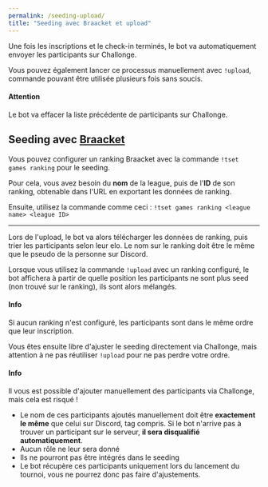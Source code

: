 ```yaml
---
permalink: /seeding-upload/
title: "Seeding avec Braacket et upload"
---
```


Une fois les inscriptions et le check-in terminés, le bot va automatiquement envoyer les participants sur Challonge.

Vous pouvez également lancer ce processus manuellement avec `!upload`, commande pouvant être utilisée plusieurs fois sans soucis.

<div markdown="1" class="notice--danger">

<h4 class="no_toc">Attention</h4>

Le bot va effacer la liste précédente de participants sur Challonge.

</div>

## Seeding avec [Braacket](https://braacket.com/)

Vous pouvez configurer un ranking Braacket avec la commande `!tset games ranking` pour le seeding.

Pour cela, vous avez besoin du **nom** de la league, puis de l'**ID** de son ranking, obtenable dans l'URL en exportant les données de ranking.

Ensuite, utilisez la commande comme ceci : `!tset games ranking <league name> <league ID>`

----

Lors de l'upload, le bot va alors télécharger les données de ranking, puis trier les participants selon leur elo. Le nom sur le ranking doit être le même que le pseudo de la personne sur Discord.

Lorsque vous utilisez la commande `!upload` avec un ranking configuré, le bot affichera à partir de quelle position les participants ne sont plus seed (non trouvé sur le ranking), ils sont alors mélangés.

<div markdown="1" class="notice--info">

<h4 class="no_toc">Info</h4>

Si aucun ranking n'est configuré, les participants sont dans le même ordre que leur inscription.

</div>

Vous êtes ensuite libre d'ajuster le seeding directement via Challonge, mais attention à ne pas réutiliser `!upload` pour ne pas perdre votre ordre.

<div markdown="1" class="notice--warning">

<h4 class="no_toc">Info</h4>

Il vous est possible d'ajouter manuellement des participants via Challonge, mais cela est risqué !

- Le nom de ces participants ajoutés manuellement doit être **exactement le même** que celui sur Discord, tag compris. Si le bot n'arrive pas à trouver un participant sur le serveur, **il sera disqualifié automatiquement**.
- Aucun rôle ne leur sera donné
- Ils ne pourront pas être intégrés dans le seeding
- Le bot récupère ces participants uniquement lors du lancement du tournoi, vous ne pourrez donc pas faire d'ajustements.

</div>
